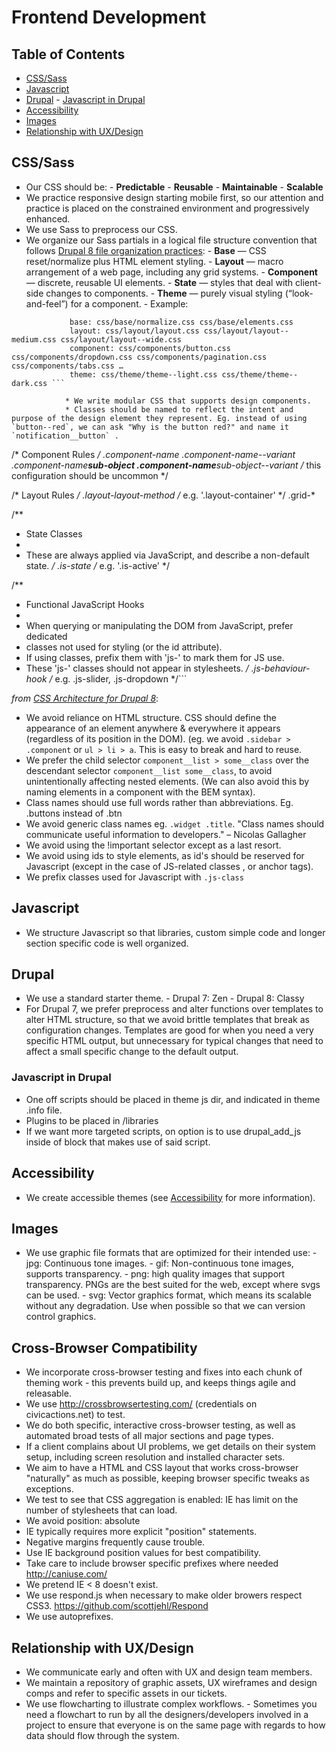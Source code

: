 # Frontend Development

## Table of Contents

* [CSS/Sass](#css-sass)
* [Javascript](#javascript)
* [Drupal](#drupal)
  		\- [Javascript in Drupal](#javascript-drupal)
* [Accessibility](#accessibility)
* [Images](#images)
* [Relationship with UX/Design](#ux-design)

## <a name="css-sass"></a>CSS/Sass

* Our CSS should be:
  		\- **Predictable**
  		\- **Reusable**
  		\- **Maintainable**
  		\- **Scalable**
* We practice responsive design starting mobile first, so our attention and practice is placed on the constrained environment and progressively enhanced.
* We use Sass to preprocess our CSS.
* We organize our Sass partials in a logical file structure convention that follows [Drupal 8 file organization practices](https://www.drupal.org/node/1887922):
  		\- **Base** — CSS reset/normalize plus HTML element styling.
  		\- **Layout** — macro arrangement of a web page, including any grid systems.
  		\- **Component** — discrete, reusable UI elements.
  		\- **State** — styles that deal with client-side changes to components.
  		\- **Theme** — purely visual styling (“look-and-feel”) for a component.
  		\- Example:

````css:
             base: css/base/normalize.css css/base/elements.css
             layout: css/layout/layout.css css/layout/layout--medium.css css/layout/layout--wide.css
             component: css/components/button.css css/components/dropdown.css css/components/pagination.css css/components/tabs.css …
             theme: css/theme/theme--light.css css/theme/theme--dark.css ```

            * We write modular CSS that supports design components.
            * Classes should be named to reflect the intent and purpose of the design element they represent. Eg. instead of using `button--red`, we can ask "Why is the button red?" and name it `notification__button` .
````

/* Component Rules */
.component-name
.component-name--variant
.component-name**sub-object
.component-name**sub-object--variant  /* this configuration should be uncommon */

/* Layout Rules */
.layout-layout-method  /* e.g. '.layout-container' */
.grid-\*

/\*\*

* State Classes
* 
* These are always applied via JavaScript, and describe a non-default state.
   */
  .is-state  /* e.g. '.is-active' \*/

/\*\*

* Functional JavaScript Hooks
* 
* When querying or manipulating the DOM from JavaScript, prefer dedicated
* classes not used for styling (or the id attribute).
* If using classes, prefix them with 'js-' to mark them for JS use.
* These 'js-' classes should not appear in stylesheets.
   */
  .js-behaviour-hook  /* e.g. .js-slider, .js-dropdown \*/\```

*from [CSS Architecture for Drupal 8](https://www.drupal.org/docs/develop/standards/css/css-architecture-for-drupal-8)*:

* We avoid reliance on HTML structure. CSS should define the appearance of an element anywhere & everywhere it appears (regardless of its position in the DOM). (eg. we avoid `.sidebar > .component` or `ul > li > a`. This is easy to break and hard to reuse.
* We prefer the child selector `component__list > some__class` over the descendant selector `component__list some__class`, to avoid unintentionally affecting nested elements. (We can also avoid this by naming elements in a component with the BEM syntax).
* Class names should use full words rather than abbreviations. Eg. .buttons instead of .btn
* We avoid generic class names eg. `.widget .title`. "Class names should communicate useful information to developers." – Nicolas Gallagher
* We avoid using the !important selector except as a last resort.
* We avoid using ids to style elements, as id's should be reserved for Javascript (except in the case of JS-related classes , or anchor tags).
* We prefix classes used for Javascript with `.js-class`

## <a name="javascript"></a>Javascript

* We structure Javascript so that libraries, custom simple code and longer section specific code is well organized.

## <a name="drupal"></a>Drupal

* We use a standard starter theme.
  		\- Drupal 7: Zen
  		\- Drupal 8: Classy
* For Drupal 7, we prefer preprocess and alter functions over templates to alter HTML structure, so that we avoid brittle templates that break as configuration changes. Templates are good for when you need a very specific HTML output, but unnecessary for typical changes that need to affect a small specific change to the default output.

### <a name="javascript-drupal"></a>Javascript in Drupal

* One off scripts should be placed in theme js dir, and indicated in theme .info file.
* Plugins to be placed in /libraries
* If we want more targeted scripts, on option is to use drupal_add_js inside of block that makes use of said script.

## <a name="accessibility"></a>Accessibility

* We create accessible themes (see [Accessibility](accessibility.md) for more information).

## <a name="images"></a>Images

* We use graphic file formats that are optimized for their intended use:
  		\- jpg: Continuous tone images.
  		\- gif: Non-continuous tone images, supports transparency.
  		\- png: high quality images that support transparency. PNGs are the best suited for the web, except where svgs can be used.
  		\- svg: Vector graphics format, which means its scalable without any degradation. Use when possible so that we can version control graphics.

## <a name="cross-browser-compatibility"></a>Cross-Browser Compatibility

* We incorporate cross-browser testing and fixes into each chunk of theming work - this prevents build up, and keeps things agile and releasable.
* We use <http://crossbrowsertesting.com/> (credentials on civicactions.net) to test.
* We do both specific, interactive cross-browser testing, as well as automated broad tests of all major sections and page types.
* If a client complains about UI problems, we get details on their system setup, including screen resolution and installed character sets.
* We aim to have a HTML and CSS layout that works cross-browser "naturally" as much as possible, keeping browser specific tweaks as exceptions.
* We test to see that CSS aggregation is enabled: IE has limit on the number of stylesheets that can load.
* We avoid position: absolute
* IE typically requires more explicit "position" statements.
* Negative margins frequently cause trouble.
* Use IE background position values for best compatibility.
* Take care to include browser specific prefixes where needed <http://caniuse.com/>
* We pretend IE &lt; 8 doesn't exist.
* We use respond.js when necessary to make older browers respect CSS3. <https://github.com/scottjehl/Respond>
* We use autoprefixes.

## <a name="ux-design"></a>Relationship with UX/Design

* We communicate early and often with UX and design team members.
* We maintain a repository of graphic assets, UX wireframes and design comps and refer to specific assets in our tickets.
* We use flowcharting to illustrate complex workflows.
  		\- Sometimes you need a flowchart to run by all the designers/developers involved in a project to ensure that everyone is on the same page with regards to how data should flow through the system.
